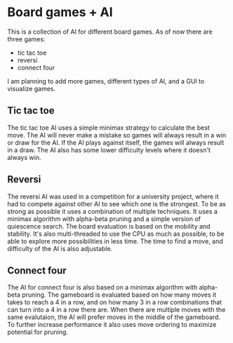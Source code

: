 # Board games + AI

This is a collection of AI for different board games. As of now there are three games:

- tic tac toe
- reversi
- connect four

I am planning to add more games, different types of AI, and a GUI to visualize games. 

## Tic tac toe

The tic tac toe AI uses a simple minimax strategy to calculate the best move. The AI will never make a mistake so games will always result in a win or draw for the AI. If the AI plays against itself, the games will always result in a draw. The AI also has some lower difficulty levels where it doesn't always win.

## Reversi 

The reversi AI was used in a competition for a university project, where it had to compete against other AI to see which one is the strongest. To be as strong as possible it uses a combination of multiple techniques. It uses a minimax algorithm with alpha-beta pruning and a simple version of quiescence search. The board evaluation is based on the mobility and stability. It's also multi-threaded to use the CPU as much as possible, to be able to explore more possibilities in less time. The time to find a move, and difficulty of the AI is also adjustable.

## Connect four

The AI for connect four is also based on a minimax algorithm with alpha-beta pruning. The gameboard is evaluated based on how many moves it takes to reach a 4 in a row, and on how many 3 in a row combinations that can turn into a 4 in a row there are. When there are multiple moves with the same evalutaion, the AI will prefer moves in the middle of the gameboard. To further increase performance it also uses move ordering to maximize potential for pruning. 
